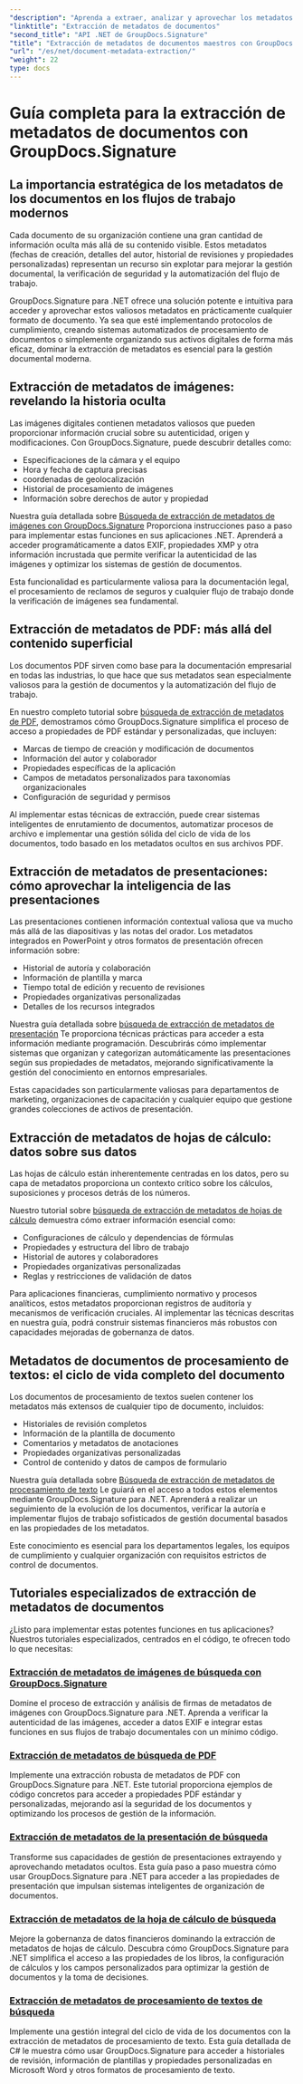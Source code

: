 ```yaml
---
"description": "Aprenda a extraer, analizar y aprovechar los metadatos de documentos en múltiples formatos de archivo con GroupDocs.Signature para .NET. Mejore la seguridad, agilice los flujos de trabajo y obtenga información valiosa sobre los documentos."
"linktitle": "Extracción de metadatos de documentos"
"second_title": "API .NET de GroupDocs.Signature"
"title": "Extracción de metadatos de documentos maestros con GroupDocs.Signature para .NET"
"url": "/es/net/document-metadata-extraction/"
"weight": 22
type: docs
---
```

# Guía completa para la extracción de metadatos de documentos con GroupDocs.Signature

## La importancia estratégica de los metadatos de los documentos en los flujos de trabajo modernos

Cada documento de su organización contiene una gran cantidad de información oculta más allá de su contenido visible. Estos metadatos (fechas de creación, detalles del autor, historial de revisiones y propiedades personalizadas) representan un recurso sin explotar para mejorar la gestión documental, la verificación de seguridad y la automatización del flujo de trabajo.

GroupDocs.Signature para .NET ofrece una solución potente e intuitiva para acceder y aprovechar estos valiosos metadatos en prácticamente cualquier formato de documento. Ya sea que esté implementando protocolos de cumplimiento, creando sistemas automatizados de procesamiento de documentos o simplemente organizando sus activos digitales de forma más eficaz, dominar la extracción de metadatos es esencial para la gestión documental moderna.

## Extracción de metadatos de imágenes: revelando la historia oculta

Las imágenes digitales contienen metadatos valiosos que pueden proporcionar información crucial sobre su autenticidad, origen y modificaciones. Con GroupDocs.Signature, puede descubrir detalles como:

- Especificaciones de la cámara y el equipo
- Hora y fecha de captura precisas
- coordenadas de geolocalización
- Historial de procesamiento de imágenes
- Información sobre derechos de autor y propiedad

Nuestra guía detallada sobre [Búsqueda de extracción de metadatos de imágenes con GroupDocs.Signature](./search-image-metadata-extraction/) Proporciona instrucciones paso a paso para implementar estas funciones en sus aplicaciones .NET. Aprenderá a acceder programáticamente a datos EXIF, propiedades XMP y otra información incrustada que permite verificar la autenticidad de las imágenes y optimizar los sistemas de gestión de documentos.

Esta funcionalidad es particularmente valiosa para la documentación legal, el procesamiento de reclamos de seguros y cualquier flujo de trabajo donde la verificación de imágenes sea fundamental.

## Extracción de metadatos de PDF: más allá del contenido superficial

Los documentos PDF sirven como base para la documentación empresarial en todas las industrias, lo que hace que sus metadatos sean especialmente valiosos para la gestión de documentos y la automatización del flujo de trabajo.

En nuestro completo tutorial sobre [búsqueda de extracción de metadatos de PDF](./search-pdf-metadata-extraction/), demostramos cómo GroupDocs.Signature simplifica el proceso de acceso a propiedades de PDF estándar y personalizadas, que incluyen:

- Marcas de tiempo de creación y modificación de documentos
- Información del autor y colaborador
- Propiedades específicas de la aplicación
- Campos de metadatos personalizados para taxonomías organizacionales
- Configuración de seguridad y permisos

Al implementar estas técnicas de extracción, puede crear sistemas inteligentes de enrutamiento de documentos, automatizar procesos de archivo e implementar una gestión sólida del ciclo de vida de los documentos, todo basado en los metadatos ocultos en sus archivos PDF.

## Extracción de metadatos de presentaciones: cómo aprovechar la inteligencia de las presentaciones

Las presentaciones contienen información contextual valiosa que va mucho más allá de las diapositivas y las notas del orador. Los metadatos integrados en PowerPoint y otros formatos de presentación ofrecen información sobre:

- Historial de autoría y colaboración
- Información de plantilla y marca
- Tiempo total de edición y recuento de revisiones
- Propiedades organizativas personalizadas
- Detalles de los recursos integrados

Nuestra guía detallada sobre [búsqueda de extracción de metadatos de presentación](./search-presentation-metadata-extraction/) Te proporciona técnicas prácticas para acceder a esta información mediante programación. Descubrirás cómo implementar sistemas que organizan y categorizan automáticamente las presentaciones según sus propiedades de metadatos, mejorando significativamente la gestión del conocimiento en entornos empresariales.

Estas capacidades son particularmente valiosas para departamentos de marketing, organizaciones de capacitación y cualquier equipo que gestione grandes colecciones de activos de presentación.

## Extracción de metadatos de hojas de cálculo: datos sobre sus datos

Las hojas de cálculo están inherentemente centradas en los datos, pero su capa de metadatos proporciona un contexto crítico sobre los cálculos, suposiciones y procesos detrás de los números.

Nuestro tutorial sobre [búsqueda de extracción de metadatos de hojas de cálculo](./search-spreadsheet-metadata-extraction/) demuestra cómo extraer información esencial como:

- Configuraciones de cálculo y dependencias de fórmulas
- Propiedades y estructura del libro de trabajo
- Historial de autores y colaboradores
- Propiedades organizativas personalizadas
- Reglas y restricciones de validación de datos

Para aplicaciones financieras, cumplimiento normativo y procesos analíticos, estos metadatos proporcionan registros de auditoría y mecanismos de verificación cruciales. Al implementar las técnicas descritas en nuestra guía, podrá construir sistemas financieros más robustos con capacidades mejoradas de gobernanza de datos.

## Metadatos de documentos de procesamiento de textos: el ciclo de vida completo del documento

Los documentos de procesamiento de textos suelen contener los metadatos más extensos de cualquier tipo de documento, incluidos:

- Historiales de revisión completos
- Información de la plantilla de documento
- Comentarios y metadatos de anotaciones
- Propiedades organizativas personalizadas
- Control de contenido y datos de campos de formulario

Nuestra guía detallada sobre [Búsqueda de extracción de metadatos de procesamiento de texto](./search-word-processing-metadata-extraction/) Le guiará en el acceso a todos estos elementos mediante GroupDocs.Signature para .NET. Aprenderá a realizar un seguimiento de la evolución de los documentos, verificar la autoría e implementar flujos de trabajo sofisticados de gestión documental basados en las propiedades de los metadatos.

Este conocimiento es esencial para los departamentos legales, los equipos de cumplimiento y cualquier organización con requisitos estrictos de control de documentos.

## Tutoriales especializados de extracción de metadatos de documentos

¿Listo para implementar estas potentes funciones en tus aplicaciones? Nuestros tutoriales especializados, centrados en el código, te ofrecen todo lo que necesitas:

### [Extracción de metadatos de imágenes de búsqueda con GroupDocs.Signature](./search-image-metadata-extraction/)
Domine el proceso de extracción y análisis de firmas de metadatos de imágenes con GroupDocs.Signature para .NET. Aprenda a verificar la autenticidad de las imágenes, acceder a datos EXIF e integrar estas funciones en sus flujos de trabajo documentales con un mínimo código.

### [Extracción de metadatos de búsqueda de PDF](./search-pdf-metadata-extraction/)
Implemente una extracción robusta de metadatos de PDF con GroupDocs.Signature para .NET. Este tutorial proporciona ejemplos de código concretos para acceder a propiedades PDF estándar y personalizadas, mejorando así la seguridad de los documentos y optimizando los procesos de gestión de la información.

### [Extracción de metadatos de la presentación de búsqueda](./search-presentation-metadata-extraction/)
Transforme sus capacidades de gestión de presentaciones extrayendo y aprovechando metadatos ocultos. Esta guía paso a paso muestra cómo usar GroupDocs.Signature para .NET para acceder a las propiedades de presentación que impulsan sistemas inteligentes de organización de documentos.

### [Extracción de metadatos de la hoja de cálculo de búsqueda](./search-spreadsheet-metadata-extraction/)
Mejore la gobernanza de datos financieros dominando la extracción de metadatos de hojas de cálculo. Descubra cómo GroupDocs.Signature para .NET simplifica el acceso a las propiedades de los libros, la configuración de cálculos y los campos personalizados para optimizar la gestión de documentos y la toma de decisiones.

### [Extracción de metadatos de procesamiento de textos de búsqueda](./search-word-processing-metadata-extraction/)
Implemente una gestión integral del ciclo de vida de los documentos con la extracción de metadatos de procesamiento de texto. Esta guía detallada de C# le muestra cómo usar GroupDocs.Signature para acceder a historiales de revisión, información de plantillas y propiedades personalizadas en Microsoft Word y otros formatos de procesamiento de texto.